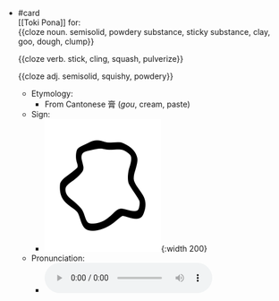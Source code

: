 - #card  
  [[Toki Pona]] for:  
  {{cloze noun. semisolid, powdery substance, sticky substance, clay, goo, dough, clump}}
  
  {{cloze verb. stick, cling, squash, pulverize}}
  
  {{cloze adj. semisolid, squishy, powdery}}
	- Etymology:
		- From Cantonese 膏 (*gou*, cream, paste)
	- Sign:
		- ![Ko_-_sitelen_pona_in_Sonja_Lang's_handwriting.svg](../assets/Ko_-_sitelen_pona_in_Sonja_Lang's_handwriting_1657538960958_0.svg){:width 200}
	- Pronunciation:
		- ![](../assets/Toki_Pona_-_jan_Lakuse_-_ko_1657464552455_0.ogg)